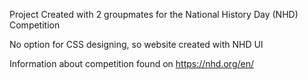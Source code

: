 Project Created with 2 groupmates for the National History Day (NHD) Competition

No option for CSS designing, so website created with NHD UI

Information about competition found on https://nhd.org/en/

